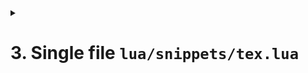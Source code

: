 <details>
<summary>

# 3. Single file `lua/snippets/tex.lua`
</summary>
<!-- 3.1 -->
<!-- 3.2 -->

</details>
